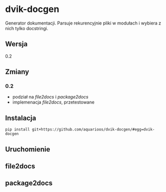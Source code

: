 # dvik-docgen
Generator dokumentacji. Parsuje rekurencyjnie pliki w modułach i wybiera z nich tylko docstringi.

## Wersja

0.2

## Zmiany

### 0.2

* podział na *file2docs* i *package2docs*
* implemenacja *file2docs*, przetestowane

## Instalacja

    pip install git+https://github.com/aquarioos/dvik-docgen/#egg=dvik-docgen

## Uruchomienie

## file2docs

## package2docs